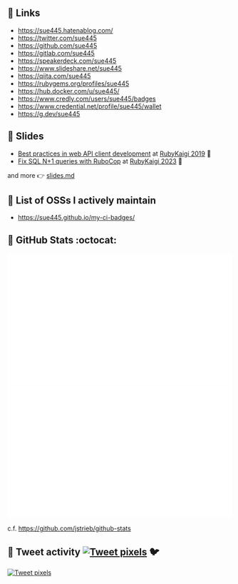 ## :chestnut: Links
* https://sue445.hatenablog.com/
* https://twitter.com/sue445
* https://github.com/sue445
* https://gitlab.com/sue445
* https://speakerdeck.com/sue445
* https://www.slideshare.net/sue445
* https://qiita.com/sue445
* https://rubygems.org/profiles/sue445
* https://hub.docker.com/u/sue445/
* https://www.credly.com/users/sue445/badges
* https://www.credential.net/profile/sue445/wallet
* https://g.dev/sue445

## :chestnut: Slides
* [Best practices in web API client development](https://speakerdeck.com/sue445/best-practices-in-web-api-client-development-number-rubykaigi) at [RubyKaigi 2019](https://rubykaigi.org/2019/) :gem:
* [Fix SQL N\+1 queries with RuboCop](https://speakerdeck.com/sue445/fix-sql-n-plus-one-queries-with-rubocop) at [RubyKaigi 2023](https://rubykaigi.org/2013/) :gem:

and more :point_right: [slides.md](https://github.com/sue445/sue445/blob/master/slides.md)

## :chestnut: List of OSSs I actively maintain
* https://sue445.github.io/my-ci-badges/

## :chestnut: GitHub Stats :octocat:
[![sue445's github stats](https://raw.githubusercontent.com/sue445/github-stats/master/generated/overview.svg)](https://github.com/sue445/github-stats)
[![Top Langs](https://raw.githubusercontent.com/sue445/github-stats/master/generated/languages.svg)](https://github.com/sue445/github-stats)

c.f. https://github.com/jstrieb/github-stats

## :chestnut: Tweet activity [![Tweet pixels](https://pixe.la/v1/users/sue445/graphs/tweets?mode=badge)](https://pixe.la/v1/users/sue445/graphs/tweets.html) :bird:
[![Tweet pixels](https://pixe.la/v1/users/sue445/graphs/tweets)](https://pixe.la/v1/users/sue445/graphs/tweets.html)
